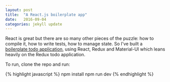 ```yaml
---
layout: post
title:  "A React.js boilerplate app"
date:   2016-09-04
categories: jekyll update
---
```

React is great but there are so many other pieces of the puzzle: how to compile it, how to write tests, how to manage state. So I've built a [boilerplate todo application](https://github.com/matthewglover/react-redux-material-ui), using React, Redux and Material-UI which leans heavily on the Redux todo application.

To run, clone the repo and run:

{% highlight javascript %}
npm install
npm run dev
{% endhighlight %}

